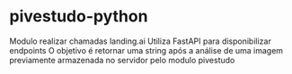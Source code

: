 # pivestudo-python
Modulo realizar chamadas landing.ai 
Utiliza FastAPI para disponibilizar endpoints
O objetivo é retornar uma string após a análise de uma imagem previamente armazenada no servidor pelo modulo pivestudo
